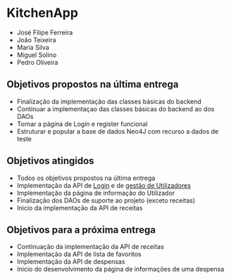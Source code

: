 # KitchenApp

- José Filipe Ferreira
- João Teixeira
- Maria Silva
- Miguel Solino
- Pedro Oliveira

## Objetivos propostos na última entrega

- Finalização da implementação das classes básicas do backend
- Continuar a implementaçao das classes básicas do backend ao dos DAOs
- Tornar a página de Login e register funcional 
- Estruturar e popular a base de dados Neo4J com recurso a dados de teste

## Objetivos atingidos

- Todos os objetivos propostos na última entrega
- Implementação da API de [Login](https://github.com/JoseFilipeFerreira/LI4-1920/tree/master/KitchenApp/AuthServer) e de [gestão de Utilizadores](https://github.com/JoseFilipeFerreira/LI4-1920/tree/master/KitchenApp/UserService)
- Implementação da página de informação do Utilizador
- Finalização dos DAOs de suporte ao projeto (exceto receitas)
- Inicio da implementação da API de receitas

## Objetivos para a próxima entrega

- Continuação da implementação da API de receitas
- Implementação da API de lista de favoritos
- Implementação da API de despensas 
- Inicio do desenvolvimento da página de informações de uma despensa
